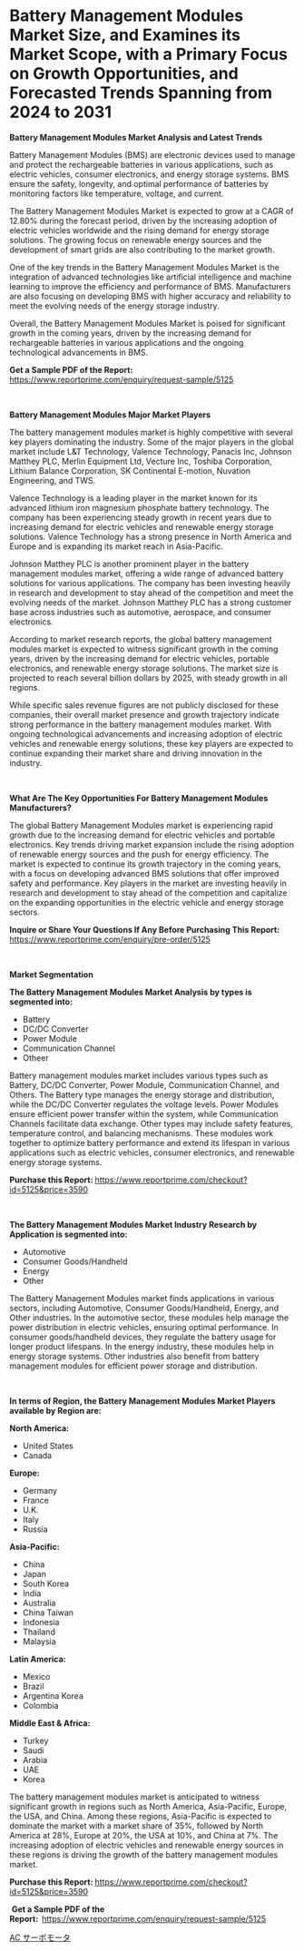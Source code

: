 <p><h1>Battery Management Modules Market Size, and Examines its Market Scope, with a Primary Focus on Growth Opportunities, and Forecasted Trends Spanning from 2024 to 2031</h1></p><p><strong>Battery Management Modules Market Analysis and Latest Trends</strong></p>
<p><p>Battery Management Modules (BMS) are electronic devices used to manage and protect the rechargeable batteries in various applications, such as electric vehicles, consumer electronics, and energy storage systems. BMS ensure the safety, longevity, and optimal performance of batteries by monitoring factors like temperature, voltage, and current.</p><p>The Battery Management Modules Market is expected to grow at a CAGR of 12.80% during the forecast period, driven by the increasing adoption of electric vehicles worldwide and the rising demand for energy storage solutions. The growing focus on renewable energy sources and the development of smart grids are also contributing to the market growth.</p><p>One of the key trends in the Battery Management Modules Market is the integration of advanced technologies like artificial intelligence and machine learning to improve the efficiency and performance of BMS. Manufacturers are also focusing on developing BMS with higher accuracy and reliability to meet the evolving needs of the energy storage industry.</p><p>Overall, the Battery Management Modules Market is poised for significant growth in the coming years, driven by the increasing demand for rechargeable batteries in various applications and the ongoing technological advancements in BMS.</p></p>
<p><strong>Get a Sample PDF of the Report:&nbsp;</strong> <a href="https://www.reportprime.com/enquiry/request-sample/5125">https://www.reportprime.com/enquiry/request-sample/5125</a></p>
<p>&nbsp;</p>
<p><strong>Battery Management Modules Major Market Players</strong></p>
<p><p>The battery management modules market is highly competitive with several key players dominating the industry. Some of the major players in the global market include L&T Technology, Valence Technology, Panacis Inc, Johnson Matthey PLC, Merlin Equipment Ltd, Vecture Inc, Toshiba Corporation, Lithium Balance Corporation, SK Continental E-motion, Nuvation Engineering, and TWS.</p><p>Valence Technology is a leading player in the market known for its advanced lithium iron magnesium phosphate battery technology. The company has been experiencing steady growth in recent years due to increasing demand for electric vehicles and renewable energy storage solutions. Valence Technology has a strong presence in North America and Europe and is expanding its market reach in Asia-Pacific.</p><p>Johnson Matthey PLC is another prominent player in the battery management modules market, offering a wide range of advanced battery solutions for various applications. The company has been investing heavily in research and development to stay ahead of the competition and meet the evolving needs of the market. Johnson Matthey PLC has a strong customer base across industries such as automotive, aerospace, and consumer electronics.</p><p>According to market research reports, the global battery management modules market is expected to witness significant growth in the coming years, driven by the increasing demand for electric vehicles, portable electronics, and renewable energy storage solutions. The market size is projected to reach several billion dollars by 2025, with steady growth in all regions.</p><p>While specific sales revenue figures are not publicly disclosed for these companies, their overall market presence and growth trajectory indicate strong performance in the battery management modules market. With ongoing technological advancements and increasing adoption of electric vehicles and renewable energy solutions, these key players are expected to continue expanding their market share and driving innovation in the industry.</p></p>
<p>&nbsp;</p>
<p><strong>What Are The Key Opportunities For Battery Management Modules Manufacturers?</strong></p>
<p><p>The global Battery Management Modules market is experiencing rapid growth due to the increasing demand for electric vehicles and portable electronics. Key trends driving market expansion include the rising adoption of renewable energy sources and the push for energy efficiency. The market is expected to continue its growth trajectory in the coming years, with a focus on developing advanced BMS solutions that offer improved safety and performance. Key players in the market are investing heavily in research and development to stay ahead of the competition and capitalize on the expanding opportunities in the electric vehicle and energy storage sectors.</p></p>
<p><strong>Inquire or Share Your Questions If Any Before Purchasing This Report:</strong> <a href="https://www.reportprime.com/enquiry/pre-order/5125">https://www.reportprime.com/enquiry/pre-order/5125</a></p>
<p>&nbsp;</p>
<p><strong>Market Segmentation</strong></p>
<p><strong>The Battery Management Modules Market Analysis by types is segmented into:</strong></p>
<p><ul><li>Battery</li><li>DC/DC Converter</li><li>Power Module</li><li>Communication Channel</li><li>Otheer</li></ul></p>
<p><p>Battery management modules market includes various types such as Battery, DC/DC Converter, Power Module, Communication Channel, and Others. The Battery type manages the energy storage and distribution, while the DC/DC Converter regulates the voltage levels. Power Modules ensure efficient power transfer within the system, while Communication Channels facilitate data exchange. Other types may include safety features, temperature control, and balancing mechanisms. These modules work together to optimize battery performance and extend its lifespan in various applications such as electric vehicles, consumer electronics, and renewable energy storage systems.</p></p>
<p><strong>Purchase this Report:&nbsp;</strong><a href="https://www.reportprime.com/checkout?id=5125&price=3590">https://www.reportprime.com/checkout?id=5125&price=3590</a></p>
<p>&nbsp;</p>
<p><strong>The Battery Management Modules Market Industry Research by Application is segmented into:</strong></p>
<p><ul><li>Automotive</li><li>Consumer Goods/Handheld</li><li>Energy</li><li>Other</li></ul></p>
<p><p>The Battery Management Modules market finds applications in various sectors, including Automotive, Consumer Goods/Handheld, Energy, and Other industries. In the automotive sector, these modules help manage the power distribution in electric vehicles, ensuring optimal performance. In consumer goods/handheld devices, they regulate the battery usage for longer product lifespans. In the energy industry, these modules help in energy storage systems. Other industries also benefit from battery management modules for efficient power storage and distribution.</p></p>
<p>&nbsp;</p>
<p><strong>In terms of Region, the Battery Management Modules Market Players available by Region are:</strong></p>
<p>
    <p> <strong> North America: </strong>
        <ul>
            <li>United States</li>
            <li>Canada</li>
        </ul>
        </p> 
    <p> <strong> Europe: </strong>
        <ul>
            <li>Germany</li>
            <li>France</li>
            <li>U.K.</li>
            <li>Italy</li>
            <li>Russia</li>
        </ul>
        </p> 
    <p> <strong> Asia-Pacific: </strong>
        <ul>
            <li>China</li>
            <li>Japan</li>
            <li>South Korea</li>
            <li>India</li>
            <li>Australia</li>
            <li>China Taiwan</li>
            <li>Indonesia</li>
            <li>Thailand</li>
            <li>Malaysia</li>
        </ul>
        </p> 
    <p> <strong> Latin America: </strong>
        <ul>
            <li>Mexico</li>
            <li>Brazil</li>
            <li>Argentina Korea</li>
            <li>Colombia</li>
        </ul>
        </p> 
    <p> <strong> Middle East & Africa: </strong>
        <ul>
            <li>Turkey</li>
            <li>Saudi</li>
            <li>Arabia</li>
            <li>UAE</li>
            <li>Korea</li>
        </ul>
    </p>
    </p>
<p><p>The battery management modules market is anticipated to witness significant growth in regions such as North America, Asia-Pacific, Europe, the USA, and China. Among these regions, Asia-Pacific is expected to dominate the market with a market share of 35%, followed by North America at 28%, Europe at 20%, the USA at 10%, and China at 7%. The increasing adoption of electric vehicles and renewable energy sources in these regions is driving the growth of the battery management modules market.</p></p>
<p><strong>Purchase this Report: </strong><a href="https://www.reportprime.com/checkout?id=5125&price=3590">https://www.reportprime.com/checkout?id=5125&price=3590</a></p>
<p>&nbsp;<strong>Get a Sample PDF of the Report:&nbsp;&nbsp;</strong><a href="https://www.reportprime.com/enquiry/request-sample/5125">https://www.reportprime.com/enquiry/request-sample/5125</a></p>
<p><strong></strong></p>
<p><p><a href="https://github.com/mohamedbakry57/Market-Research-Report-List-3/blob/main/567294015605.md">AC サーボモータ</a></p></p>